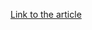 [Link to the article](https://www.crowdstrike.com/en-us/blog/patch-tuesday-analysis-september-2024/)
